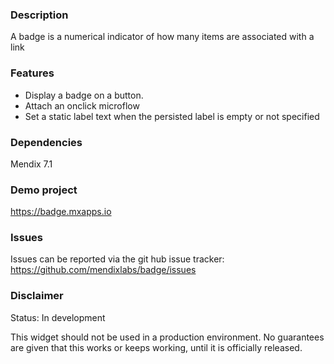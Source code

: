 ### Description

A badge is a numerical indicator of how many items are associated with a link

### Features

 * Display a badge on a button.
 * Attach an onclick microflow 
 * Set a static label text when the persisted label is empty or not specified

### Dependencies

Mendix 7.1

### Demo project

https://badge.mxapps.io

### Issues

Issues can be reported via the git hub issue tracker:
https://github.com/mendixlabs/badge/issues

### Disclaimer

Status: In development

This widget should not be used in a production environment. No guarantees are given that this works or keeps working, until it is officially released.
